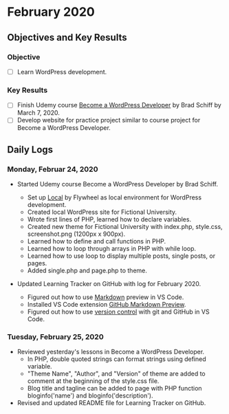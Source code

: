 # February 2020

## Objectives and Key Results

### Objective
- [ ] Learn WordPress development.

### Key Results
- [ ] Finish Udemy course [Become a WordPress Developer](https://www.udemy.com/course/become-a-wordpress-developer-php-javascript/) by Brad Schiff by March 7, 2020.
- [ ] Develop website for practice project similar to course project for Become a WordPress Developer.

## Daily Logs

### Monday, Februar 24, 2020
- Started Udemy course Become a WordPress Developer by Brad Schiff.
  - Set up [Local](https://localwp.com) by Flywheel as local environment for WordPress development.
  - Created local WordPress site for Fictional University.
  - Wrote first lines of PHP, learned how to declare variables.
  - Created new theme for Fictional University with index.php, style.css, screenshot.png (1200px x 900px).
  - Learned how to define and call functions in PHP.
  - Learned how to loop through arrays in PHP with while loop.
  - Learned how to use loop to display multiple posts, single posts, or pages.
  - Added single.php and page.php to theme.

- Updated Learning Tracker on GitHub with log for February 2020.
  - Figured out how to use [Markdown](https://code.visualstudio.com/docs/languages/markdown) preview in VS Code.
  - Installed VS Code extension [GitHub Markdown Preview](https://marketplace.visualstudio.com/items?itemName=bierner.github-markdown-preview).
  - Figured out how to use [version control](https://code.visualstudio.com/docs/editor/versioncontrol) with git and GitHub in VS Code.

### Tuesday, February 25, 2020
- Reviewed yesterday's lessons in Become a WordPress Developer.
  - In PHP, double quoted strings can format strings using defined variable.
  - "Theme Name", "Author", and "Version" of theme are added to comment at the beginning of the style.css file.
  - Blog title and tagline can be added to page with PHP function bloginfo('name') and bloginfo('description').
- Revised and updated README file for Learning Tracker on GitHub.
